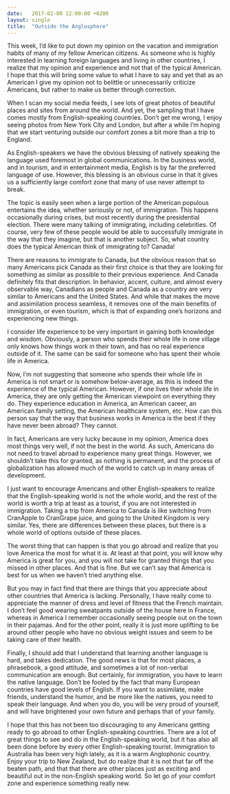 ```yaml
---
date:   2017-02-08 12:00:00 +0200
layout: single
title:  "Outside the Anglosphere"
---
```

This week, I’d like to put down my opinion on the vacation and immigration habits of many of my fellow American citizens. As someone who is highly interested in learning foreign languages and living in other countries, I realize that my opinion and experience and not that of the typical American. I hope that this will bring some value to what I have to say and yet that as an American I give my opinion not to belittle or unnecessarily criticize Americans, but rather to make us better through correction.

When I scan my social media feeds, I see lots of great photos of beautiful places and sites from around the world. And yet, the sampling that I have comes mostly from English-speaking countries. Don’t get me wrong, I enjoy seeing photos from New York City and London, but after a while I’m hoping that we start venturing outside our comfort zones a bit more than a trip to England.

As English-speakers we have the obvious blessing of natively speaking the language used foremost in global communications. In the business world, and in tourism, and in entertainment media, English is by far the preferred language of use. However, this blessing is an obvious curse in that it gives us a sufficiently large comfort zone that many of use never attempt to break.

The topic is easily seen when a large portion of the American populous entertains the idea, whether seriously or not, of immigration. This happens occasionally during crises, but most recently during the presidential election. There were many talking of immigrating, including celebrities. Of course, very few of these people would be able to successfully immigrate in the way that they imagine, but that is another subject. So, what country does the typical American think of immigrating to? Canada!

There are reasons to immigrate to Canada, but the obvious reason that so many Americans pick Canada as their first choice is that they are looking for something as similar as possible to their previous experience. And Canada definitely fits that description. In behavior, accent, culture, and almost every observable way, Canadians as people and Canada as a country are very similar to Americans and the United States. And while that makes the move and assimilation process seamless, it removes one of the main benefits of immigration, or even tourism, which is that of expanding one’s horizons and experiencing new things.

I consider life experience to be very important in gaining both knowledge and wisdom. Obviously, a person who spends their whole life in one village only knows how things work in their town, and has no real experience outside of it. The same can be said for someone who has spent their whole life in America.

Now, I’m not suggesting that someone who spends their whole life in America is not smart or is somehow below-average, as this is indeed the experience of the typical American. However, if one lives their whole life in America, they are only getting the American viewpoint on everything they do. They experience education in America, an American career, an American family setting, the American healthcare system, etc. How can this person say that the way that business works in America is the best if they have never been abroad? They cannot.

In fact, Americans are very lucky because in my opinion, America does most things very well, if not the best in the world. As such, Americans do not need to travel abroad to experience many great things. However, we shouldn’t take this for granted, as nothing is permanent, and the process of globalization has allowed much of the world to catch up in many areas of development.

I just want to encourage Americans and other English-speakers to realize that the English-speaking world is not the whole world, and the rest of the world is worth a trip at least as a tourist, if you are not interested in immigration. Taking a trip from America to Canada is like switching from CranApple to CranGrape juice, and going to the United Kingdom is very similar. Yes, there are differences between these places, but there is a whole world of options outside of these places.

The worst thing that can happen is that you go abroad and realize that you love America the most for what it is. At least at that point, you will know why America is great for you, and you will not take for granted things that you missed in other places. And that is fine. But we can’t say that America is best for us when we haven’t tried anything else.

But you may in fact find that there are things that you appreciate about other countries that America is lacking. Personally, I have really come to appreciate the manner of dress and level of fitness that the French maintain. I don’t feel good wearing sweatpants outside of the house here in France, whereas in America I remember occasionally seeing people out on the town in their pajamas. And for the other point, really it is just more uplifting to be around other people who have no obvious weight issues and seem to be taking care of their health.

Finally, I should add that I understand that learning another language is hard, and takes dedication. The good news is that for most places, a phrasebook, a good attitude, and sometimes a lot of non-verbal communication are enough. But certainly, for immigration, you have to learn the native language. Don’t be fooled by the fact that many European countries have good levels of English. If you want to assimilate, make friends, understand the humor, and be more like the natives, you need to speak their language. And when you do, you will be very proud of yourself, and will have brightened your own future and perhaps that of your family.

I hope that this has not been too discouraging to any Americans getting ready to go abroad to other English-speaking countries. There are a lot of great things to see and do in the English-speaking world, but it has also all been done before by every other English-speaking tourist. Immigration to Australia has been very high lately, as it is a warm Anglophonic country. Enjoy your trip to New Zealand, but do realize that it is not that far off the beaten path, and that that there are other places just as exciting and beautiful out in the non-English speaking world. So let go of your comfort zone and experience something really new.
